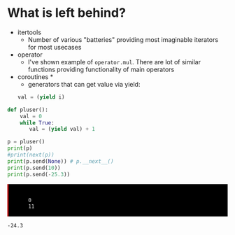 # What is left behind?

* itertools
    + Number of various "batteries" providing most imaginable iterators for most usecases
* operator
    + I've shown example of `operator.mul`. There are lot of similar functions providing functionality of main operators
* coroutines *
    + generators that can get value via yield:
    ```python
    val = (yield i)
    ```


```python
def pluser():
    val = 0
    while True:
       val = (yield val) + 1

p = pluser()
print(p)
#print(next(p))
print(p.send(None)) # p.__next__()
print(p.send(10))
print(p.send(-25.3))
```

<pre class="notranslate" style="display:block; white-space: pre-wrap; padding:16px; background-color: #000;color: #e2e2e2;font-family: Hack, Consolas, Menlo, Mono, monospace;border-left: .25em solid #bc0000;"><code><generator object pluser at 0x7f4b14319a20>
    0
    11</code></pre>
    -24.3